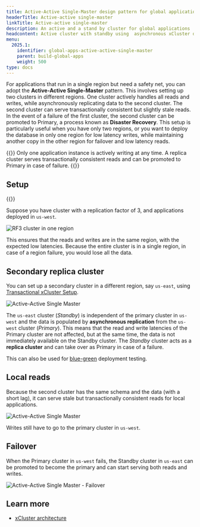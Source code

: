 ```yaml
---
title: Active-Active Single-Master design pattern for global applications
headerTitle: Active-active single-master
linkTitle: Active-active single-master
description: An active and a stand by cluster for global applications
headcontent: Active cluster with standby using  asynchronous xCluster deployment
menu:
  2025.1:
    identifier: global-apps-active-active-single-master
    parent: build-global-apps
    weight: 500
type: docs
---
```

For applications that run in a single region but need a safety net, you can adopt the **Active-Active Single-Master** pattern. This involves setting up two clusters in different regions. One cluster actively handles all reads and writes, while asynchronously replicating data to the second cluster. The second cluster can serve transactionally consistent but slightly stale reads. In the event of a failure of the first cluster, the second cluster can be promoted to Primary, a process known as **Disaster Recovery**. This setup is particularly useful when you have only two regions, or you want to deploy the database in only one region for low latency writes, while maintaining another copy in the other region for failover and low latency reads.

{{<tip>}}
Only one application instance is actively writing at any time. A replica cluster serves transactionally consistent reads and can be promoted to Primary in case of failure.
{{</tip>}}

## Setup

{{<cluster-setup-tabs-new list="local,anywhere">}}

Suppose you have cluster with a replication factor of 3, and applications deployed in `us-west`.

![RF3 cluster in one region](/images/develop/global-apps/aa-single-master-1region.png)

This ensures that the reads and writes are in the same region, with the expected low latencies. Because the entire cluster is in a single region, in case of a region failure, you would lose all the data.

## Secondary replica cluster

You can set up a secondary cluster in a different region, say `us-east`, using [Transactional xCluster Setup](../../../deploy/multi-dc/async-replication/async-transactional-setup-automatic).

![Active-Active Single Master](/images/develop/global-apps/aa-single-master-setup.png)

The `us-east` cluster (_Standby_) is independent of the primary cluster in `us-west` and the data is populated by **asynchronous replication** from the `us-west` cluster (_Primary_). This means that the read and write latencies of the Primary cluster are not affected, but at the same time, the data is not immediately available on the Standby cluster. The _Standby_ cluster acts as a **replica cluster** and can take over as Primary in case of a failure.

This can also be used for [blue-green](https://en.wikipedia.org/wiki/Blue-green_deployment) deployment testing.

## Local reads

Because the second cluster has the same schema and the data (with a short lag), it can serve stale but transactionally consistent reads for local applications.

![Active-Active Single Master](/images/develop/global-apps/aa-single-master-reads.png)

Writes still have to go to the primary cluster in `us-west`.

## Failover

When the Primary cluster in `us-west` fails, the Standby cluster in `us-east` can be promoted to become the primary and can start serving both reads and writes.

![Active-Active Single Master - Failover](/images/develop/global-apps/aa-single-master-failover.png)

## Learn more

- [xCluster architecture](../../../architecture/docdb-replication/async-replication)
